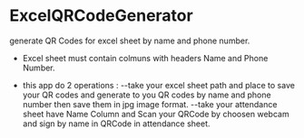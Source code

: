 # ExcelQRCodeGenerator
generate QR Codes for excel sheet by name and phone number.
- Excel sheet must contain colmuns with headers Name and Phone Number.

+ this app do 2 operations :
--take your excel sheet path and place to save your QR codes and generate to you QR codes by name and phone number then save them in jpg image format.
--take your attendance sheet have Name Column and Scan your QRCode by choosen webcam and sign by name in QRCode in attendance sheet.
